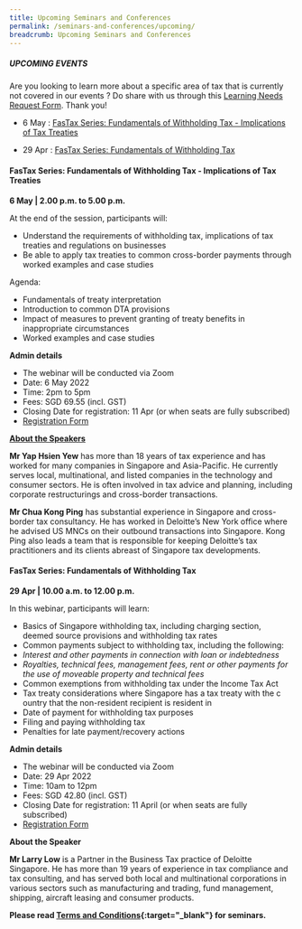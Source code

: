 ```yaml
---
title: Upcoming Seminars and Conferences
permalink: /seminars-and-conferences/upcoming/
breadcrumb: Upcoming Seminars and Conferences
---
```

##### **UPCOMING EVENTS**
Are you looking to learn more about a specific area of tax that is currently not covered in our events ? 
Do share with us through this [Learning Needs Request Form](https://form.gov.sg/5d2c51283703d80011e52615). Thank you!



* 6 May : [FasTax Series: Fundamentals of Withholding Tax - Implications of Tax Treaties](/seminars-and-conferences/upcoming/#6May-ta-id)

* 29 Apr : [FasTax Series: Fundamentals of Withholding Tax](/seminars-and-conferences/upcoming/#29Apr-ta-id)


<a id="6May-ta-id"></a>
#### **FasTax Series: Fundamentals of Withholding Tax - Implications of Tax Treaties**
**6 May | 2.00 p.m. to 5.00 p.m.**

At the end of the session, participants will:
* Understand the requirements of withholding tax, implications of tax treaties and regulations on businesses
* Be able to apply tax treaties to common cross-border payments through worked examples and case studies

Agenda:
* Fundamentals of treaty interpretation
* Introduction to common DTA provisions
* Impact of measures to prevent granting of treaty benefits in inappropriate circumstances
* Worked examples and case studies

**Admin details**
* The webinar will be conducted via Zoom
* Date: 6 May 2022
* Time: 2pm to 5pm
* Fees: SGD 69.55 (incl. GST)
* Closing Date for registration: 11 Apr (or when seats are fully subscribed)
* [Registration Form](https://form.gov.sg/624a6f22639e1e00140ae171)

[**About the Speakers**](/seminars-and-conferences/upcoming/#6Mayspeakers-ta-id)

<a id="6Mayspeakers-ta-id"></a>
**Mr Yap Hsien Yew** has more than 18 years of tax experience and has worked for many companies in Singapore and Asia-Pacific. He currently serves local, multinational, and listed companies in the technology and consumer sectors. He is often involved in tax advice and planning, including corporate restructurings and cross-border transactions.

**Mr Chua Kong Ping** has substantial experience in Singapore and cross-border tax consultancy. He has worked in Deloitte’s New York office where he advised US MNCs on their outbound transactions into Singapore. Kong Ping also leads a team that is responsible for keeping Deloitte’s tax practitioners and its clients abreast of Singapore tax developments.



<a id="29Apr-ta-id"></a>
#### **FasTax Series: Fundamentals of Withholding Tax**
**29 Apr | 10.00 a.m. to 12.00 p.m.**

In this webinar, participants will learn:
* Basics of Singapore withholding tax, including charging section, deemed source provisions and withholding tax rates
* Common payments subject to withholding tax, including the following:
* *Interest and other payments in connection with loan or indebtedness*
* *Royalties, technical fees, management fees, rent or other payments for the use of moveable property and technical fees*
* Common exemptions from withholding tax under the Income Tax Act
* Tax treaty considerations where Singapore has a tax treaty with the c ountry that the non-resident recipient is resident in
* Date of payment for withholding tax purposes
* Filing and paying withholding tax
* Penalties for late payment/recovery actions
 
**Admin details**
* The webinar will be conducted via Zoom
* Date: 29 Apr 2022
* Time: 10am to 12pm
* Fees: SGD 42.80 (incl. GST)
* Closing Date for registration: 11 April (or when seats are fully subscribed)
* [Registration Form](https://form.gov.sg/624a62edb691890015723674)

**About the Speaker**

**Mr Larry Low** is a Partner in the Business Tax practice of Deloitte Singapore. He has more than 19 years of experience in tax compliance and tax consulting, and has served both local and multinational corporations in various sectors such as manufacturing and trading, fund management, shipping, aircraft leasing and consumer products.





**Please read [Terms and Conditions](https://production-iras-tax-academy.netlify.com/executive-tax-programmes/terms-and-conditions/){:target="_blank"} for seminars.**